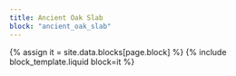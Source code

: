 ```yaml
---
title: Ancient Oak Slab
block: "ancient_oak_slab"
---
```


{% assign it = site.data.blocks[page.block] %}
{% include block_template.liquid block=it %}

